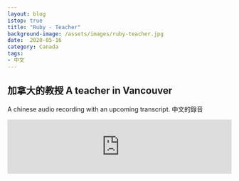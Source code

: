 ```yaml
---
layout: blog
istop: true
title: "Ruby - Teacher"
background-image: /assets/images/ruby-teacher.jpg
date:  2020-05-16
category: Canada
tags:
- 中文
---
```

 
## 加拿大的教授 A teacher in Vancouver
 
 A chinese audio recording with an upcoming transcript. 中文的錄音



<iframe title="ruby teacher" height="122" width="100%" style="border: none;" scrolling="no" data-name="pb-iframe-player" src="https://www.podbean.com/media/player/8spqh-dca22b?from=yiiadmin&download=1&version=1&skin=1&btn-skin=107&auto=0&download=1&pbad=1"></iframe>